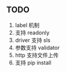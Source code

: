 ## TODO

1. label 机制
2. 支持 readonly
4. driver 支持 sls
10. 参数支持 validator
12. http 支持文件上传
17. 支持 pip install
